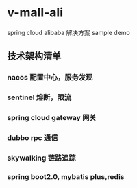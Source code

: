 # v-mall-ali

spring cloud alibaba 解决方案 sample demo

## 技术架构清单

### nacos 配置中心，服务发现

### sentinel 熔断，限流

### spring cloud gateway 网关

### dubbo rpc 通信

### skywalking 链路追踪

### spring boot2.0, mybatis plus,redis
